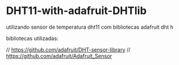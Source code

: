 # DHT11-with-adafruit-DHTlib
utilizando sensor de temperatura dht11 com bibliotecas adafruit dht h

bibliotecas utilizadas:

// https://github.com/adafruit/DHT-sensor-library
// https://github.com/adafruit/Adafruit_Sensor
